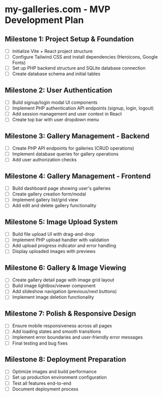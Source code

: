 # my-galleries.com - MVP Development Plan

## Milestone 1: Project Setup & Foundation

- [ ] Initialize Vite + React project structure
- [ ] Configure Tailwind CSS and install dependencies (Heroicons, Google Fonts)
- [ ] Set up PHP backend structure and SQLite database connection
- [ ] Create database schema and initial tables

## Milestone 2: User Authentication

- [ ] Build signup/login modal UI components
- [ ] Implement PHP authentication API endpoints (signup, login, logout)
- [ ] Add session management and user context in React
- [ ] Create top bar with user dropdown menu

## Milestone 3: Gallery Management - Backend

- [ ] Create PHP API endpoints for galleries (CRUD operations)
- [ ] Implement database queries for gallery operations
- [ ] Add user authorization checks

## Milestone 4: Gallery Management - Frontend

- [ ] Build dashboard page showing user's galleries
- [ ] Create gallery creation form/modal
- [ ] Implement gallery list/grid view
- [ ] Add edit and delete gallery functionality

## Milestone 5: Image Upload System

- [ ] Build file upload UI with drag-and-drop
- [ ] Implement PHP upload handler with validation
- [ ] Add upload progress indicator and error handling
- [ ] Display uploaded images with previews

## Milestone 6: Gallery & Image Viewing

- [ ] Create gallery detail page with image grid layout
- [ ] Build image lightbox/viewer component
- [ ] Add slideshow navigation (previous/next buttons)
- [ ] Implement image deletion functionality

## Milestone 7: Polish & Responsive Design

- [ ] Ensure mobile responsiveness across all pages
- [ ] Add loading states and smooth transitions
- [ ] Implement error boundaries and user-friendly error messages
- [ ] Final testing and bug fixes

## Milestone 8: Deployment Preparation

- [ ] Optimize images and build performance
- [ ] Set up production environment configuration
- [ ] Test all features end-to-end
- [ ] Document deployment process
